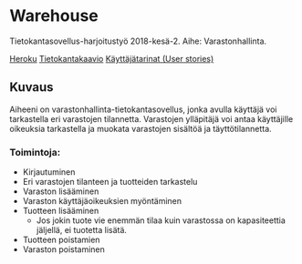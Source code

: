 # Warehouse

Tietokantasovellus-harjoitustyö 2018-kesä-2. Aihe: Varastonhallinta.

[Heroku](https://tsoha-warehouse.herokuapp.com/)
[Tietokantakaavio](https://github.com/hajame/warehouse/blob/master/documentation/WarehouseManagementDB.png)
[Käyttäjätarinat (User stories)](https://github.com/hajame/warehouse/blob/master/documentation/user_stories.md)


## Kuvaus

Aiheeni on varastonhallinta-tietokantasovellus, jonka avulla käyttäjä voi tarkastella eri varastojen tilannetta. Varastojen ylläpitäjä voi antaa käyttäjille oikeuksia tarkastella ja muokata varastojen sisältöä ja täyttötilannetta. 

### Toimintoja:
- Kirjautuminen
- Eri varastojen tilanteen ja tuotteiden tarkastelu
- Varaston lisääminen
- Varaston käyttäjäoikeuksien myöntäminen
- Tuotteen lisääminen
	- Jos jokin tuote vie enemmän tilaa kuin varastossa on kapasiteettia jäljellä, ei tuotetta lisätä.
- Tuotteen poistamien
- Varaston poistaminen


